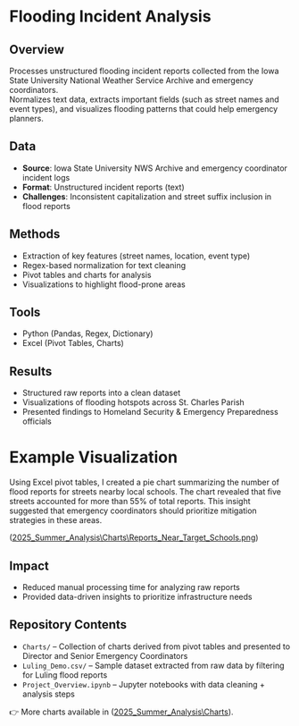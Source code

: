 # Flooding Incident Analysis

## Overview
Processes unstructured flooding incident reports collected from the Iowa State University National Weather Service Archive and emergency coordinators.  
Normalizes text data, extracts important fields (such as street names and event types), and visualizes flooding patterns that could help emergency planners.

## Data
- **Source**: Iowa State University NWS Archive and emergency coordinator incident logs
- **Format**: Unstructured incident reports (text)  
- **Challenges**: Inconsistent capitalization and street suffix inclusion in flood reports 

## Methods
- Extraction of key features (street names, location, event type)  
- Regex-based normalization for text cleaning  
- Pivot tables and charts for analysis  
- Visualizations to highlight flood-prone areas  

## Tools
- Python (Pandas, Regex, Dictionary)  
- Excel (Pivot Tables, Charts)   

## Results
- Structured raw reports into a clean dataset  
- Visualizations of flooding hotspots across St. Charles Parish  
- Presented findings to Homeland Security & Emergency Preparedness officials  

# Example Visualization
Using Excel pivot tables, I created a pie chart summarizing the number of flood reports for streets nearby local schools. The chart revealed that five streets accounted for more than 55% of total reports. This insight suggested that emergency coordinators should prioritize mitigation strategies in these areas.

([2025_Summer_Analysis\Charts\Reports_Near_Target_Schools.png](https://github.com/cordialApple/flood-report-analysis/tree/main/Summer%202025%20Analysis/Charts/Reports_Near_Target_Schools.png))

## Impact
- Reduced manual processing time for analyzing raw reports  
- Provided data-driven insights to prioritize infrastructure needs  

## Repository Contents
- `Charts/` –  Collection of charts derived from pivot tables and presented to Director and Senior Emergency Coordinators
- `Luling_Demo.csv/` – Sample dataset extracted from raw data by filtering for Luling flood reports
- `Project_Overview.ipynb` – Jupyter notebooks with data cleaning + analysis steps 


👉 More charts available in ([2025_Summer_Analysis\Charts](https://github.com/cordialApple/flood-report-analysis/tree/main/Summer%202025%20Analysis/Charts)).






